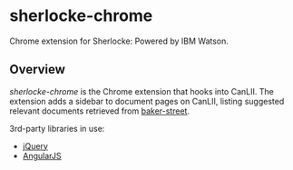 sherlocke-chrome
================

Chrome extension for Sherlocke: Powered by IBM Watson.

## Overview

*sherlocke-chrome* is the Chrome extension that hooks into CanLII.
The extension adds a sidebar to document pages on CanLII, listing suggested relevant documents retrieved from [baker-street](https://github.com/elliottsj/baker-street/).

3rd-party libraries in use:
- [jQuery](http://jquery.com/)
- [AngularJS](https://angularjs.org/)
